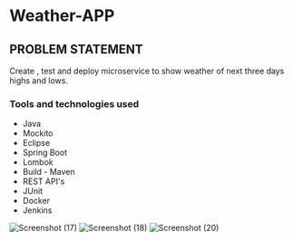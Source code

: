 # Weather-APP
## PROBLEM STATEMENT
Create , test and deploy microservice to show weather of next three days highs and lows.
### Tools and technologies used
* Java
* Mockito
* Eclipse 
* Spring Boot
* Lombok
* Build - Maven
* REST API's
* JUnit
* Docker
* Jenkins

![Screenshot (17)](https://user-images.githubusercontent.com/73217269/201887616-1d539fbf-628b-4aed-a17e-98ffc9214a03.png)
![Screenshot (18)](https://user-images.githubusercontent.com/73217269/201887631-e9bfc23a-4a36-44ca-bd8d-edcb349a31e2.png)
![Screenshot (20)](https://user-images.githubusercontent.com/73217269/201887638-cea57c4a-72ae-4dea-ac98-3d4d9eaaae3c.png)
